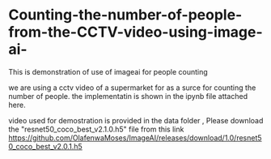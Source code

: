 # Counting-the-number-of-people-from-the-CCTV-video-using-image-ai-
This is  demonstration of use of imageai for people counting  

we are using a cctv video of a supermarket for as a surce for counting the number of people.
the implementatin is shown in the ipynb file attached here.


video used for demostration is provided in the data folder , 
Please download the "resnet50_coco_best_v2.1.0.h5" file from this link https://github.com/OlafenwaMoses/ImageAI/releases/download/1.0/resnet50_coco_best_v2.0.1.h5
